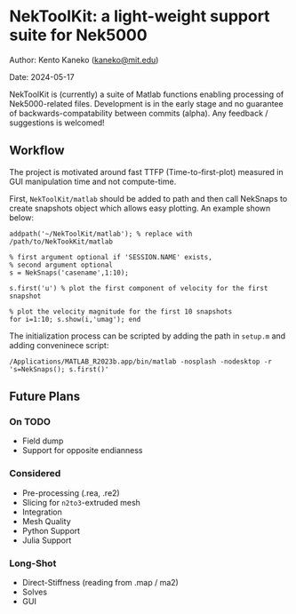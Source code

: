 # NekToolKit: a light-weight support suite for Nek5000

Author: Kento Kaneko (kaneko@mit.edu)

Date: 2024-05-17

NekToolKit is (currently) a suite of Matlab functions enabling processing of Nek5000-related files. Development is in the early stage and no guarantee of backwards-compatability between commits (alpha). Any feedback / suggestions is welcomed!

## Workflow

The project is motivated around fast TTFP (Time-to-first-plot) measured in GUI manipulation time and not compute-time.

First, `NekToolKit/matlab` should be added to path and then call NekSnaps to create snapshots object which allows easy plotting. An example shown below:

```
addpath('~/NekToolKit/matlab'); % replace with /path/to/NekTookKit/matlab

% first argument optional if 'SESSION.NAME' exists,
% second argument optional
s = NekSnaps('casename',1:10);

s.first('u') % plot the first component of velocity for the first snapshot

% plot the velocity magnitude for the first 10 snapshots
for i=1:10; s.show(i,'umag'); end
```

The initialization process can be scripted by adding the path in `setup.m` and adding conveninece script:

```ns
/Applications/MATLAB_R2023b.app/bin/matlab -nosplash -nodesktop -r 's=NekSnaps(); s.first()'
```

## Future Plans

### On TODO

- Field dump
- Support for opposite endianness 

### Considered

- Pre-processing (.rea, .re2)
- Slicing for `n2to3`-extruded mesh
- Integration
- Mesh Quality
- Python Support
- Julia Support

### Long-Shot

- Direct-Stiffness (reading from .map / ma2)
- Solves
- GUI
